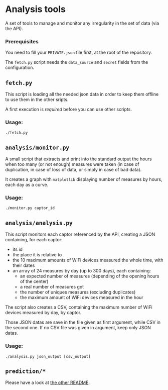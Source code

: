 # Analysis tools

A set of tools to manage and monitor any irregularity in the set of data (via the API).

### Prerequisites

You need to fill your `PRIVATE.json` file first, at the root of the repository.

The `fetch.py` script needs the `data_source` and `secret` fields from the configuration.


## `fetch.py`

This script is loading all the needed json data in order to keep them offline to use them in the other sripts.

A first execution is *required* before you can use other scripts.

### Usage:

`./fetch.py`


## `analysis/monitor.py`

A small script that extracts and print into the standard output the hours when too many (or not enough) measures were taken (in case of duplication, in case of loss of data, or simply in case of bad data).

It creates a graph with `matplotlib` displaying number of measures by hours, each day as a curve.

### Usage:

`./monitor.py captor_id`


## `analysis/analysis.py`

This script monitors each captor referenced by the API, creating a JSON containing, for each captor:

 * its id
 * the place it is relative to
 * the 10 maximum amounts of WiFi devices measured the whole time, with their dates
 * an array of 24 measures by day (up to 300 days), each containing:
   * an expected number of measures (depending of the opening hours of the center)
   * a real number of measures got
   * the number of uniques measures (excluding duplicates)
   * the maximum amount of WiFi devices measured in the hour

The script also creates a CSV, containing the maximum number of WiFi devices measured by day, by captor.

Those JSON datas are save in the file given as first argument, while CSV in the second one. If no CSV file was given in argument, keep only JSON datas.

### Usage:

`./analysis.py json_output [csv_output]`


## `prediction/*`

Please have a look at [the other README](prediction/README.md).
